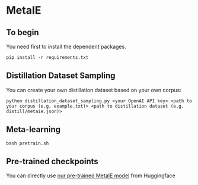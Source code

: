 # MetaIE

## To begin
You need first to install the dependent packages.
```
pip install -r requirements.txt
```

## Distillation Dataset Sampling
You can create your own distillation dataset based on your own corpus:
```
python distillation_dataset_sampling.py <your OpenAI API key> <path to your corpus (e.g. example.txt)> <path to distillation dataset (e.g. distill/metaie.json)>
```

## Meta-learning
```
bash pretrain.sh
```

## Pre-trained checkpoints
You can directly use [our pre-trained MetaIE model](https://huggingface.co/KomeijiForce/roberta-large-metaie) from Huggingface
